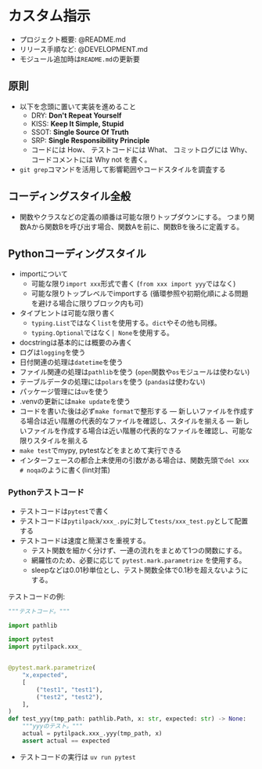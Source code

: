 # カスタム指示

- プロジェクト概要: @README.md
- リリース手順など: @DEVELOPMENT.md
- モジュール追加時は`README.md`の更新要

## 原則

- 以下を念頭に置いて実装を進めること
  - DRY: **Don't Repeat Yourself**
  - KISS: **Keep It Simple, Stupid**
  - SSOT: **Single Source Of Truth**
  - SRP: **Single Responsibility Principle**
  - コードには How、
    テストコードには What、
    コミットログには Why、
    コードコメントには Why not を書く。
- `git grep`コマンドを活用して影響範囲やコードスタイルを調査する

## コーディングスタイル全般

- 関数やクラスなどの定義の順番は可能な限りトップダウンにする。
  つまり関数Aから関数Bを呼び出す場合、関数Aを前に、関数Bを後ろに定義する。

## Pythonコーディングスタイル

- importについて
  - 可能な限り`import xxx`形式で書く (`from xxx import yyy`ではなく)
  - 可能な限りトップレベルでimportする (循環参照や初期化順による問題を避ける場合に限りブロック内も可)
- タイプヒントは可能な限り書く
  - `typing.List`ではなく`list`を使用する。`dict`やその他も同様。
  - `typing.Optional`ではなく`| None`を使用する。
- docstringは基本的には概要のみ書く
- ログは`logging`を使う
- 日付関連の処理は`datetime`を使う
- ファイル関連の処理は`pathlib`を使う (`open`関数や`os`モジュールは使わない)
- テーブルデータの処理には`polars`を使う (`pandas`は使わない)
- パッケージ管理には`uv`を使う
- .venvの更新には`make update`を使う
- コードを書いた後は必ず`make format`で整形する
  ― 新しいファイルを作成する場合は近い階層の代表的なファイルを確認し、スタイルを揃える
― 新しいファイルを作成する場合は近い階層の代表的なファイルを確認し、可能な限りスタイルを揃える
- `make test`でmypy, pytestなどをまとめて実行できる
- インターフェースの都合上未使用の引数がある場合は、関数先頭で`del xxx # noqa`のように書く(lint対策)

### Pythonテストコード

- テストコードは`pytest`で書く
- テストコードは`pytilpack/xxx_.py`に対して`tests/xxx_test.py`として配置する
- テストコードは速度と簡潔さを重視する。
  - テスト関数を細かく分けず、一連の流れをまとめて1つの関数にする。
  - 網羅性のため、必要に応じて `pytest.mark.parametrize` を使用する。
  - sleepなどは0.01秒単位とし、テスト関数全体で0.1秒を超えないようにする。

テストコードの例:

```python
"""テストコード。"""

import pathlib

import pytest
import pytilpack.xxx_


@pytest.mark.parametrize(
    "x,expected",
    [
        ("test1", "test1"),
        ("test2", "test2"),
    ],
)
def test_yyy(tmp_path: pathlib.Path, x: str, expected: str) -> None:
    """yyyのテスト。"""
    actual = pytilpack.xxx_.yyy(tmp_path, x)
    assert actual == expected

```

- テストコードの実行は `uv run pytest`
